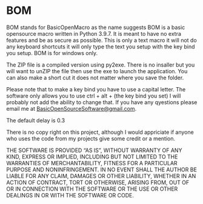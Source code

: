 # BOM
BOM stands for BasicOpenMacro as the name suggests BOM is a basic opensource macro written in Python 3.9.7. It is meant to have no extra features and be as secure as possible. This is only a text macro it will not do any keyboard shortcuts it will only type the text you setup with the key bind you setup. BOM is for windows only.

The ZIP file is a compiled version using py2exe. There is no insaller but you will want to unZIP the file then use the exe to launch the application. You can also make a short cut it does not matter where you save the folder.

Please note that to make a key bind you have to use a capital letter. The software only allows you to use ctrl + alt + (the key bind you set) I will probably not add the ability to change that. If you have any qyestions please email me at BasicOpenSourceSoftware@gmail.com.

The default delay is 0.3

There is no copy right on this project, although I would appriciate if anyone who uses the code from my projects give some credit or a mention.

THE SOFTWARE IS PROVIDED “AS IS”, WITHOUT WARRANTY OF ANY KIND, EXPRESS OR IMPLIED, INCLUDING BUT NOT LIMITED TO THE WARRANTIES OF MERCHANTABILITY, FITNESS FOR A PARTICULAR PURPOSE AND NONINFRINGEMENT. IN NO EVENT SHALL THE AUTHOR BE LIABLE FOR ANY CLAIM, DAMAGES OR OTHER LIABILITY, WHETHER IN AN ACTION OF CONTRACT, TORT OR OTHERWISE, ARISING FROM, OUT OF OR IN CONNECTION WITH THE SOFTWARE OR THE USE OR OTHER DEALINGS IN OR WITH THE SOFTWARE OR CODE.
